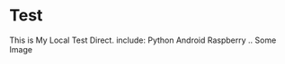 # Test
This is My Local Test Direct.
  include: Python
           Android
           Raspberry
           ..
           Some Image
